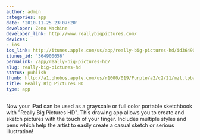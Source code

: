 ```yaml
---
author: admin
categories: app
date: '2010-11-25 23:07:20'
developer: Zeno Machine
developer_link: http://www.reallybigpictures.com/
devices: 
- ios
ios_link: http://itunes.apple.com/us/app/really-big-pictures-hd/id364900656?mt=8
itunes_id: '364900656'
permalink: /app/really-big-pictures-hd/
slug: really-big-pictures-hd
status: publish
thumb: http://a1.phobos.apple.com/us/r1000/019/Purple/a2/c2/21/mzl.lpbanizh.175x175-75.jpg
title: Really Big Pictures HD
type: app
---
```


Now your iPad can be used as a grayscale or full color portable sketchbook with &quot;Really Big Pictures HD&quot;. This drawing app allows you to create and sketch pictures with the touch of your finger. Includes multiple styles and pens which help the artist to easily create a casual sketch or serious illustration! 